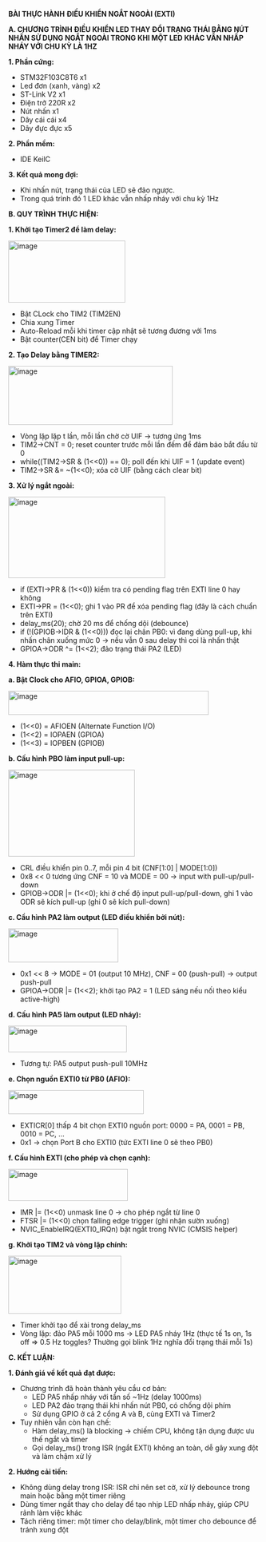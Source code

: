   **BÀI THỰC HÀNH**
  **ĐIỀU KHIỂN NGẮT NGOÀI (EXTI)**

**A. CHƯƠNG TRÌNH ĐIỀU KHIỂN LED THAY ĐỔI TRẠNG THÁI BẰNG NÚT NHẤN SỬ DỤNG NGẮT NGOÀI TRONG KHI MỘT LED KHÁC VẪN NHẤP NHÁY VỚI CHU KỲ LÀ 1HZ**

**1. Phần cứng:**
- STM32F103C8T6 x1
- Led đơn (xanh, vàng) x2
- ST-Link V2 x1
- Điện trở 220R x2
- Nút nhấn x1
- Dây cái cái x4
- Dây đực đực x5

**2. Phần mềm:**
- IDE KeilC

**3. Kết quả mong đợi:**
- Khi nhấn nút, trạng thái của LED sẽ đảo ngược.
- Trong quá trình đó 1 LED khác vẫn nhấp nháy với chu kỳ 1Hz

**B. QUY TRÌNH THỰC HIỆN:**

**1. Khởi tạo Timer2 để làm delay:**

<img width="234" height="124" alt="image" src="https://github.com/user-attachments/assets/26d6f54c-ecc6-4c28-bf69-46024fc92b94" />

- Bật CLock cho TIM2 (TIM2EN)
- Chia xung Timer
- Auto-Reload mỗi khi timer cập nhật sẽ tương đương với 1ms
- Bật counter(CEN bit) để Timer chạy

**2. Tạo Delay bằng TIMER2:**

<img width="329" height="118" alt="image" src="https://github.com/user-attachments/assets/a439d42f-6a73-4131-8563-5e0473d76422" />

- Vòng lặp lặp t lần, mỗi lần chờ cờ UIF -> tương ứng 1ms
- TIM2->CNT = 0; reset counter trước mỗi lần đếm để đảm bảo bắt đầu từ 0
- while((TIM2->SR & (1<<0)) == 0); poll đến khi UIF = 1 (update event)
- TIM2->SR &= ~(1<<0); xóa cờ UIF (bằng cách clear bit)

**3. Xử lý ngắt ngoài:**

<img width="314" height="163" alt="image" src="https://github.com/user-attachments/assets/e32a358b-22b0-4fb3-9ab4-1033d93fb225" />

- if (EXTI->PR & (1<<0)) kiểm tra có pending flag trên EXTI line 0 hay không
- EXTI->PR = (1<<0); ghi 1 vào PR để xóa pending flag (đây là cách chuẩn trên EXTI)
- delay_ms(20); chờ 20 ms để chống dội (debounce)
- if (!(GPIOB->IDR & (1<<0))) đọc lại chân PB0: vì đang dùng pull-up, khi nhấn chân xuống mức 0 → nếu vẫn 0 sau delay thì coi là nhấn thật
- GPIOA->ODR ^= (1<<2); đảo trạng thái PA2 (LED)

**4. Hàm thực thi main:**

**a. Bật Clock cho AFIO, GPIOA, GPIOB:**

<img width="401" height="48" alt="image" src="https://github.com/user-attachments/assets/e21fc81b-d649-4d19-8cb1-123a0d73609f" />

- (1<<0) = AFIOEN (Alternate Function I/O)
- (1<<2) = IOPAEN (GPIOA)
- (1<<3) = IOPBEN (GPIOB)

**b. Cấu hình PBO làm input pull-up:**

<img width="253" height="174" alt="image" src="https://github.com/user-attachments/assets/324e2649-5893-4b92-bf6d-0a3c53aaa18c" />

-  CRL điều khiển pin 0..7, mỗi pin 4 bit (CNF[1:0] | MODE[1:0])
- 0x8 << 0 tương ứng CNF = 10 và MODE = 00 → input with pull-up/pull-down
- GPIOB->ODR |= (1<<0); khi ở chế độ input pull-up/pull-down, ghi 1 vào ODR sẽ kích pull-up (ghi 0 sẽ kích pull-down)

**c. Cầu hình PA2 làm output (LED điều khiển bởi nút):**

<img width="220" height="68" alt="image" src="https://github.com/user-attachments/assets/7862b353-f56e-4cb9-a0af-3e5886beb67b" />

- 0x1 << 8 → MODE = 01 (output 10 MHz), CNF = 00 (push-pull) → output push-pull
- GPIOA->ODR |= (1<<2); khởi tạo PA2 = 1 (LED sáng nếu nối theo kiểu active-high)

**d. Cấu hình PA5 làm output (LED nháy):**

<img width="237" height="53" alt="image" src="https://github.com/user-attachments/assets/1dd0cb10-07d2-4103-9ed7-9b3ee08b8628" />

- Tương tự: PA5 output push-pull 10MHz

**e. Chọn nguồn EXTI0 từ PB0 (AFIO):**

<img width="271" height="48" alt="image" src="https://github.com/user-attachments/assets/0f2d415d-547c-43d0-9a83-a01450c5f54c" />

- EXTICR[0] thấp 4 bit chọn EXTI0 nguồn port: 0000 = PA, 0001 = PB, 0010 = PC, ...
- 0x1 → chọn Port B cho EXTI0 (tức EXTI line 0 sẽ theo PB0)

**f. Cấu hình EXTI (cho phép và chọn cạnh):**

<img width="239" height="64" alt="image" src="https://github.com/user-attachments/assets/70f5af5d-8ac7-4825-a771-8ed4b0ebb310" />

- IMR |= (1<<0) unmask line 0 → cho phép ngắt từ line 0
- FTSR |= (1<<0) chọn falling edge trigger (ghi nhận sườn xuống)
- NVIC_EnableIRQ(EXTI0_IRQn) bật ngắt trong NVIC (CMSIS helper)

**g. Khởi tạo TIM2 và vòng lặp chính:**

<img width="226" height="116" alt="image" src="https://github.com/user-attachments/assets/60da3dd5-5b5b-41e1-8e92-2fdb094ef7eb" />

- Timer khởi tạo để xài trong delay_ms
- Vòng lặp: đảo PA5 mỗi 1000 ms → LED PA5 nháy 1Hz (thực tế 1s on, 1s off => 0.5 Hz toggles? Thường gọi blink 1Hz nghĩa đổi trạng thái mỗi 1s)

**C. KẾT LUẬN:**

**1. Đánh giá về kết quả đạt được:**
- Chương trình đã hoàn thành yêu cầu cơ bản:
  - LED PA5 nhấp nháy với tần số ~1Hz (delay 1000ms)
  - LED PA2 đảo trạng thái khi nhấn nút PB0, có chống dội phím
  - Sử dụng GPIO ở cả 2 cổng A và B, cùng EXTI và Timer2
- Tuy nhiên vẫn còn hạn chế:
  - Hàm delay_ms() là blocking → chiếm CPU, không tận dụng được ưu thế ngắt và timer
  - Gọi delay_ms() trong ISR (ngắt EXTI) không an toàn, dễ gây xung đột và làm chậm xử lý
 
**2. Hướng cải tiến:**
- Không dùng delay trong ISR: ISR chỉ nên set cờ, xử lý debounce trong main hoặc bằng một timer riêng
- Dùng timer ngắt thay cho delay để tạo nhịp LED nhấp nháy, giúp CPU rảnh làm việc khác
- Tách riêng timer: một timer cho delay/blink, một timer cho debounce để tránh xung đột


